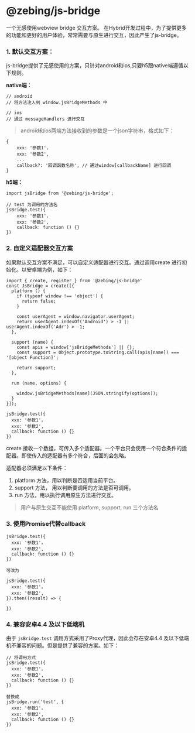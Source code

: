# @zebing/js-bridge
一个无感使用webview bridge 交互方案。
在Hybrid开发过程中，为了提供更多的功能和更好的用户体验，常常需要与原生进行交互，因此产生了js-bridge。
### 1. 默认交互方案：
js-bridge提供了无感使用的方案，只针对android和ios,只要h5跟native端遵循以下规则。

**native端：**
```
// android
// 将方法注入到 window.jsBridgeMethods 中

// ios
// 通过 messageHandlers 进行交互
```
> android和ios两端方法接收到的参数是一个json字符串，格式如下：
```
{
    xxx: '参数1'，
    xxx: '参数2',
    ...
    callback?: '回调函数名称', // 通过window[callbackName] 进行回调
}
```

**h5端：**
```
import jsBridge from '@zebing/js-bridge';

// test 为调用的方法名
jsBridge.test({
    xxx: '参数1'，
    xxx: '参数2',
    callback: function () {}
})
```
### 2. 自定义适配器交互方案
如果默认交互方案不满足，可以自定义适配器进行交互。通过调用create 进行初始化。以安卓端为例，如下：
```
import { create, register } from '@zebing/js-bridge'
const JsBridge = create([{
  platform () {
    if (typeof window !== 'object') {
      return false;
    }

    const userAgent = window.navigator.userAgent;
    return userAgent.indexOf('Android') > -1 || userAgent.indexOf('Adr') > -1;
  },

  support (name) {
    const apis = window['jsBridgeMethods'] || {};
    const support = Object.prototype.toString.call(apis[name]) === '[object Function]';

    return support;
  },

  run (name, options) {
    
    window.jsBridgeMethods[name](JSON.stringify(options));
  }
}]);

jsBridge.test({
  xxx: '参数1'，
  xxx: '参数2',
  callback: function () {}
})
```
create 接收一个数组，可传入多个适配器。一个平台只会使用一个符合条件的适配器。即使传入的适配器有多个符合，后面的会忽略。

适配器必须满足以下条件：
1. platform 方法，用以判断是否适用当前平台。
2. support 方法， 用以判断要调用的方法是否可调用。
3. run 方法，用以执行调用原生方法进行交互。
> 用户与原生交互不能使用 platform, support, run 三个方法名

### 3. 使用Promise代替callback
```
jsBridge.test({
  xxx: '参数1'，
  xxx: '参数2',
  callback: function () {}
})

可改为

jsBridge.test({
  xxx: '参数1'，
  xxx: '参数2',
}).then((result) => {

})
```

### 4. 兼容安卓4.4 及以下低端机
由于 ```jsBridge.test``` 调用方式采用了Proxy代理，因此会存在安卓4.4 及以下低端机不兼容的问题。但是提供了兼容的方案。如下：
```
// 将调用方式
jsBridge.test({
  xxx: '参数1'，
  xxx: '参数2',
  callback: function () {}
})

替换成
jsBridge.run('test', {
  xxx: '参数1'，
  xxx: '参数2',
  callback: function () {}
})
```


